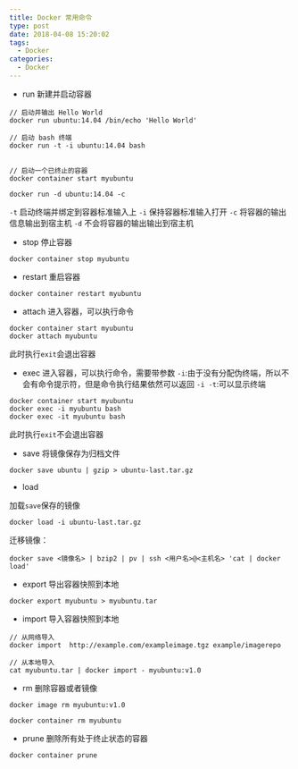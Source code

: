 ```yaml
---
title: Docker 常用命令
type: post
date: 2018-04-08 15:20:02
tags:
  - Docker
categories:
  - Docker
---
```


- run
  新建并启动容器

```
// 启动并输出 Hello World
docker run ubuntu:14.04 /bin/echo 'Hello World'

// 启动 bash 终端
docker run -t -i ubuntu:14.04 bash


// 启动一个已终止的容器
docker container start myubuntu

docker run -d ubuntu:14.04 -c
```

`-t` 启动终端并绑定到容器标准输入上
`-i` 保持容器标准输入打开
`-c` 将容器的输出信息输出到宿主机
`-d` 不会将容器的输出输出到宿主机

- stop
  停止容器

```
docker container stop myubuntu
```

- restart
  重启容器

```
docker container restart myubuntu
```

- attach
  进入容器，可以执行命令

```
docker container start myubuntu
docker attach myubuntu
```

此时执行`exit`会退出容器

- exec
  进入容器，可以执行命令，需要带参数
  `-i`:由于没有分配伪终端，所以不会有命令提示符，但是命令执行结果依然可以返回
  `-i -t`:可以显示终端

```
docker container start myubuntu
docker exec -i myubuntu bash
docker exec -it myubuntu bash
```

此时执行`exit`不会退出容器

- save
  将镜像保存为归档文件

```
docker save ubuntu | gzip > ubuntu-last.tar.gz
```

- load

加载`save`保存的镜像

```
docker load -i ubuntu-last.tar.gz
```

迁移镜像：

```
docker save <镜像名> | bzip2 | pv | ssh <用户名>@<主机名> 'cat | docker load'
```

- export
  导出容器快照到本地

```
docker export myubuntu > myubuntu.tar
```

- import
  导入容器快照到本地

```
// 从网络导入
docker import  http://example.com/exampleimage.tgz example/imagerepo

// 从本地导入
cat myubuntu.tar | docker import - myubuntu:v1.0
```

- rm
  删除容器或者镜像

```
docker image rm myubuntu:v1.0

docker container rm myubuntu
```

- prune
  删除所有处于终止状态的容器

```
docker container prune
```
